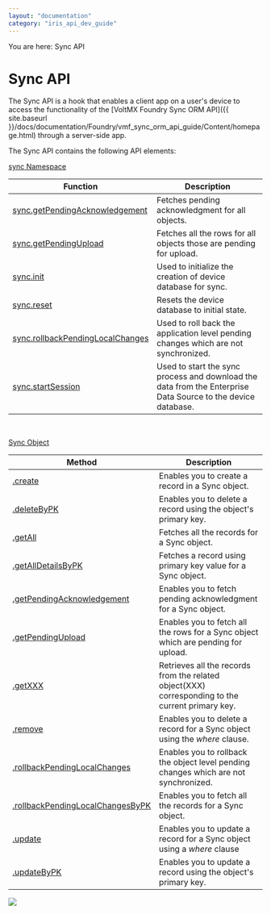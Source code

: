 ```yaml
---
layout: "documentation"
category: "iris_api_dev_guide"
---
```

                             

You are here: Sync API

Sync API
========

The Sync API is a hook that enables a client app on a user's device to access the functionality of the [VoltMX Foundry Sync ORM API]({{ site.baseurl }}/docs/documentation/Foundry/vmf_sync_orm_api_guide/Content/homepage.html) through a server-side app.

The Sync API contains the following API elements:

[sync Namespace](sync_functions.html)

  
| Function | Description |
| --- | --- |
| [sync.getPendingAcknowledgement](sync_functions.html#sync-getpendingacknowledgement) | Fetches pending acknowledgment for all objects. |
| [sync.getPendingUpload](sync_functions.html#sync-getpendingupload) | Fetches all the rows for all objects those are pending for upload. |
| [sync.init](sync_functions.html#sync-init) | Used to initialize the creation of device database for sync. |
| [sync.reset](sync_functions.html#sync-reset) | Resets the device database to initial state. |
| [sync.rollbackPendingLocalChanges](sync_functions.html#sync-rollbackpendinglocalchanges) | Used to roll back the application level pending changes which are not synchronized. |
| [sync.startSession](sync_functions.html#sync-startsession) | Used to start the sync process and download the data from the Enterprise Data Source to the device database. |

 

[Sync Object](sync_object_methods.html)

| Method | Description |
| --- | --- |
| [<syncObject>.create](sync_object_methods.html#lt-syncobject-gt-create) | Enables you to create a record in a Sync object. |
| [<syncObject>.deleteByPK](sync_object_methods.html#lt-syncobject-gt-deletebypk) | Enables you to delete a record using the object's primary key. |
| [<syncObject>.getAll](sync_object_methods.html#lt-syncobject-gt-getall) | Fetches all the records for a Sync object. |
| [<syncObject>.getAllDetailsByPK](sync_object_methods.html#lt-syncobject-gt-getalldetailsbypk) | Fetches a record using primary key value for a Sync object. |
| [<syncObject>.getPendingAcknowledgement](sync_object_methods.html#lt-syncobject-gt-getpendingacknowledgement) | Enables you to fetch pending acknowledgment for a Sync object. |
| [<syncObject>.getPendingUpload](sync_object_methods.html#lt-syncobject-gt-getpendingupload) | Enables you to fetch all the rows for a Sync object which are pending for upload. |
| [<syncObject>.getXXX](sync_object_methods.html#lt-syncobject-gt-getxxx) | Retrieves all the records from the related object(XXX) corresponding to the current primary key. |
| [<syncObject>.remove](sync_object_methods.html#lt-syncobject-gt-remove) | Enables you to delete a record for a Sync object using the _where_ clause. |
| [<syncObject>.rollbackPendingLocalChanges](sync_object_methods.html#lt-syncobject-gt-rollbackpendinglocalchanges) | Enables you to rollback the object level pending changes which are not synchronized. |
| [<syncObject>.rollbackPendingLocalChangesByPK](sync_object_methods.html#lt-syncobject-gt-rollbackpendinglocalchanges) | Enables you to fetch all the records for a Sync object. |
| [<syncObject>.update](sync_object_methods.html#lt-syncobject-gt-update) | Enables you to update a record for a Sync object using a _where_ clause |
| [<syncObject>.updateByPK](sync_object_methods.html#lt-syncobject-gt-updatebypk) | Enables you to update a record using the object's primary key. |

![](resources/prettify/onload.png)

